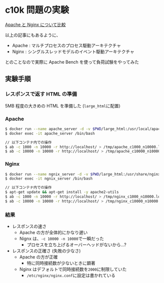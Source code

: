# c10k 問題の実験

[Apache と Nginx について比較](https://qiita.com/kamihork/items/49e2a363da7d840a4149)

以上の記事にもあるように、

- Apache : マルチプロセスのプロセス駆動アーキテクチャ
- Nginx : シングルスレッドモデルのイベント駆動アーキテクチャ

とのことなので実際に Apache Bench を使って負荷試験をやってみた

## 実験手順

### レスポンスで返す HTML の準備

5MB 程度の大きめの HTML を準備した (`large_html`に配置)

### Apache

```sh
$ docker run --name apache_server -d -v $PWD/large_html:/usr/local/apache2/htdocs httpd
$ docker exec -it apache_server /bin/bash

// 以下コンテナ内での操作
$ ab -c 1000 -n 10000 -r http://localhost/ > /tmp/apache_c1000_n10000.log
$ ab -c 10000 -n 10000 -r http://localhost/ > /tmp/apache_c10000_n10000.log
```

### Nginx

```sh
$ docker run --name ngnix_server -d -v $PWD/large_html:/usr/share/nginx/html nginx
$ docker exec -it ngnix_server /bin/bash

// 以下コンテナ内での操作
$ apt-get update && apt-get install -y apache2-utils
$ ab -c 1000 -n 10000 -r http://localhost/ > /tmp/nginx_c1000_n10000.log
$ ab -c 10000 -n 10000 -r http://localhost/ > /tmp/nginx_c10000_n10000.log
```

### 結果

- レスポンスの速さ
  - Apache の方が全体的にかなり遅い
  - Nignx は、`-c 10000 -n 10000`で一瞬だった
    - プロセスを立ち上げるオーバーヘッドがないから...?
- レスポンスの正確さ (失敗の少なさ)
  - Apache の方が正確
    - 特に同時接続数が少ないときに顕著
  - Nginx はデフォルトで同時接続数を`2000`に制限していた
    - `/etc/nginx/nginx.conf`に設定は書かれている
